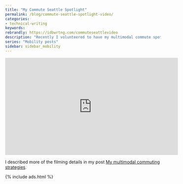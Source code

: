 ```yaml
---
title: "My Commute Seattle Spotlight"
permalink: /blog/commute-seattle-spotlight-video/
categories:
- technical-writing
keywords:
rebrandly: https://idbwrtng.com/commuteseattlevideo
description: "Recently I volunteered to have my multimodal commute spotlighted as part of a Commute Seattle campaign. Here's the video."
series: "Mobility posts"
sidebar: sidebar_mobility
---
```


<p><iframe width="560" height="315" src="https://www.youtube.com/embed/FxMU3pP1bLE" title="YouTube video player" frameborder="0" allow="accelerometer; autoplay; clipboard-write; encrypted-media; gyroscope; picture-in-picture" allowfullscreen></iframe></p>

I described more of the filming details in my post [My multimodal commuting strategies](/blog/multimodal-commuting-strategies.html).

{% include ads.html %}
